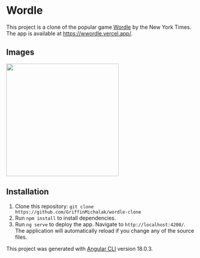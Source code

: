 # Wordle

This project is a clone of the popular game [Wordle](https://www.nytimes.com/games/wordle/index.html) by the New York Times.
<br>
The app is available at https://wwordle.vercel.app/.

## Images
<img src="https://github.com/user-attachments/assets/8b88933d-f54b-4043-a582-2a237634bd71" width = 300px>

## Installation
1. Clone this repository: `git clone https://github.com/GriffinMichalak/wordle-clone`
2. Run `npm install` to install dependencies. 
3. Run `ng serve` to deploy the app. Navigate to `http://localhost:4200/`. The application will automatically reload if you change any of the source files.

This project was generated with [Angular CLI](https://github.com/angular/angular-cli) version 18.0.3.
